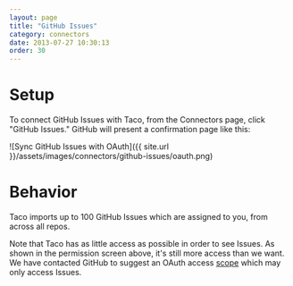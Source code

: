```yaml
---
layout: page
title: "GitHub Issues"
category: connectors
date: 2013-07-27 10:30:13
order: 30
---
```


# Setup

To connect GitHub Issues with Taco, from the Connectors page, click
"GitHub Issues." GitHub will present a confirmation page like this:

![Sync GitHub Issues with OAuth]({{ site.url }}/assets/images/connectors/github-issues/oauth.png)


# Behavior

Taco imports up to 100 GitHub Issues which are assigned to you, from
across all repos.

Note that Taco has as little access as possible in order to see Issues.
As shown in the permission screen above, it's still more access than we
want. We have contacted GitHub to suggest an OAuth access [scope](http://developer.github.com/v3/oauth/#scopes) 
which may only access Issues.
